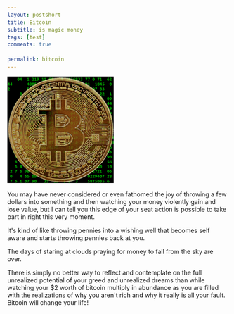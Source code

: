 ```yaml
---
layout: postshort
title: Bitcoin
subtitle: is magic money
tags: [test]
comments: true

permalink: bitcoin
---
```

<a href="{{ page.url }}"> ![image](/img/bitcoin.gif) </a> <!-- {:class="img-responsive"} -->


You may have never considered or even fathomed the joy of throwing a few dollars into something and then watching your money violently gain and lose value, but I can tell you this edge of your seat action is possible to take part in right this very moment.

It's kind of like throwing pennies into a wishing well that becomes self aware and starts throwing pennies back at you.

The days of staring at clouds praying for money to fall from the sky are over.

There is simply no better way to reflect and contemplate on the full unrealized potential of your greed and unrealized dreams than while watching your $2 worth of bitcoin multiply in abundance as you are filled with the realizations of why you aren't rich and why it really is all your fault. Bitcoin will change your life!
